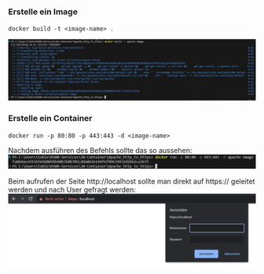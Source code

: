 ### **Erstelle ein Image**
```
docker build -t <image-name> .
```

![Architecktur Docker](/Screenshots/ApacheHTTP1.png)

### **Erstelle ein Container**
```
docker run -p 80:80 -p 443:443 -d <image-name>
```

Nachdem ausführen des Befehls sollte das so aussehen:
![Architecktur Docker](/Screenshots/ApacheHTTP2.png)

Beim aufrufen der Seite http://localhost sollte man direkt auf https:// geleitet werden und nach User gefragt werden:
![Architecktur Docker](/Screenshots/ApacheHTTP3.png)